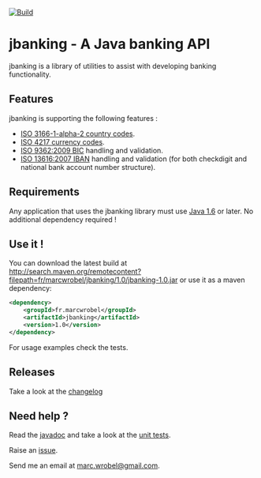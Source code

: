 [![Build](https://github.com/marcwrobel/jbanking/workflows/build/badge.svg)](https://github.com/marcwrobel/jbanking/actions)

# jbanking - A Java banking API
jbanking is a library of utilities to assist with developing banking functionality.


## Features
jbanking is supporting the following features :
* [ISO 3166-1-alpha-2 country codes](http://wikipedia.org/wiki/ISO_3166-1_alpha-2).
* [ISO 4217 currency codes](http://wikipedia.org/wiki/ISO_4217).
* [ISO 9362:2009 BIC](http://wikipedia.org/wiki/Bank_Identifier_Code) handling and validation.
* [ISO 13616:2007 IBAN](http://wikipedia.org/wiki/International_Bank_Account_Number) handling and validation (for both checkdigit and national bank account number structure).


## Requirements
Any application that uses the jbanking library must use [Java 1.6](http://www.oracle.com/technetwork/java/javase/downloads/index.html) or later. No additional dependency required !


## Use it !
You can download the latest build at http://search.maven.org/remotecontent?filepath=fr/marcwrobel/jbanking/1.0/jbanking-1.0.jar or use it as a maven dependency:
```xml
<dependency>
    <groupId>fr.marcwrobel</groupId>
    <artifactId>jbanking</artifactId>
    <version>1.0</version>
</dependency>
```

For usage examples check the tests.


## Releases
Take a look at the [changelog](src/etc/changelog.md)


## Need help ?
Read the [javadoc](src/main/java/fr/marcwrobel/jbanking) and take a look at the [unit tests](src/test/java/fr/marcwrobel/jbanking).

Raise an [issue](https://github.com/marcwrobel/jbanking/issues?sort=created&direction=desc&state=open).

Send me an email at [marc.wrobel@gmail.com](mailto:marc.wrobel@gmail.com).
